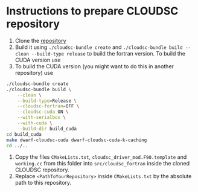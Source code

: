 # Instructions to prepare CLOUDSC repository

1. Clone the [repository](https://github.com/ecmwf-ifs/dwarf-p-cloudsc/tree/main)
1. Build it using `./cloudsc-bundle create` and `./cloudsc-bundle build --clean --build-type release` to build the
   fortran version. To build the CUDA version use
1. To build the CUDA version (you might want to do this in another repository) use
```bash
./cloudsc-bundle create
./cloudsc-bundle build \
    --clean \
    --build-type=Release \
    --cloudsc-fortran=OFF \
    --cloudsc-cuda ON \
    --with-serialbox \
    --with-cuda \
    --build-dir build_cuda
cd build_cuda
make dwarf-cloudsc-cuda dwarf-cloudsc-cuda-k-caching
cd ../..
```
1. Copy the files `CMakeLists.txt`, `cloudsc_driver_mod.F90.template` and `working.cc` from this folder into
   `src/cloudsc_fortran` inside the cloned CLOUDSC repository.
1. Replace `<PathToYourRepository>` inside `CMakeLists.txt` by the absolute path to this repository.

